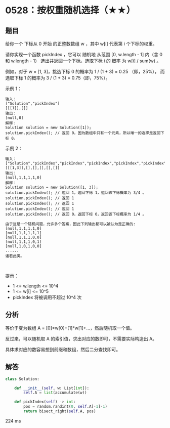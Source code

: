 # 0528：按权重随机选择（★★）


## 题目

给你一个 下标从 0 开始 的正整数数组 w ，其中 w[i] 代表第 i 个下标的权重。

请你实现一个函数 pickIndex ，它可以 随机地 从范围 [0, w.length - 1] 内（含 0 和 w.length - 1）
选出并返回一个下标。选取下标 i 的 概率 为 w[i] / sum(w) 。

例如，对于 w = [1, 3]，挑选下标 0 的概率为 1 / (1 + 3) = 0.25 （即，25%），
而选取下标 1 的概率为 3 / (1 + 3) = 0.75（即，75%）。
 

示例 1：

    输入：
    ["Solution","pickIndex"]
    [[[1]],[]]
    输出：
    [null,0]
    解释：
    Solution solution = new Solution([1]);
    solution.pickIndex(); // 返回 0，因为数组中只有一个元素，所以唯一的选择是返回下标 0。
示例 2：

    输入：
    ["Solution","pickIndex","pickIndex","pickIndex","pickIndex","pickIndex"]
    [[[1,3]],[],[],[],[],[]]
    输出：
    [null,1,1,1,1,0]
    解释：
    Solution solution = new Solution([1, 3]);
    solution.pickIndex(); // 返回 1，返回下标 1，返回该下标概率为 3/4 。
    solution.pickIndex(); // 返回 1
    solution.pickIndex(); // 返回 1
    solution.pickIndex(); // 返回 1
    solution.pickIndex(); // 返回 0，返回下标 0，返回该下标概率为 1/4 。
    
    由于这是一个随机问题，允许多个答案，因此下列输出都可以被认为是正确的:
    [null,1,1,1,1,0]
    [null,1,1,1,1,1]
    [null,1,1,1,0,0]
    [null,1,1,1,0,1]
    [null,1,0,1,0,0]
    ......
    诸若此类。
 

提示：
- 1 <= w.length <= 10^4
- 1 <= w[i] <= 10^5
- pickIndex 将被调用不超过 10^4 次

 
## 分析

等价于变为数组 A = [0]*w[0]+[1]*w[1]+...，然后随机取一个值。

反过来，可以随机取 A 的索引值，求出对应的数即可，不需要实际构造出 A。

具体求对应的数容易想到前缀和数组，然后二分查找即可。

## 解答

```python
class Solution:

    def __init__(self, w: List[int]):
        self.A = list(accumulate(w))

    def pickIndex(self) -> int:
        pos = random.randint(0, self.A[-1]-1)
        return bisect_right(self.A, pos)
```
224 ms
